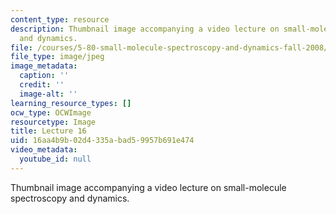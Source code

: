 ```yaml
---
content_type: resource
description: Thumbnail image accompanying a video lecture on small-molecule spectroscopy
  and dynamics.
file: /courses/5-80-small-molecule-spectroscopy-and-dynamics-fall-2008/16aa4b9b02d4335abad59957b691e474_mit5_80f08lec16_th.jpg
file_type: image/jpeg
image_metadata:
  caption: ''
  credit: ''
  image-alt: ''
learning_resource_types: []
ocw_type: OCWImage
resourcetype: Image
title: Lecture 16
uid: 16aa4b9b-02d4-335a-bad5-9957b691e474
video_metadata:
  youtube_id: null
---
```

Thumbnail image accompanying a video lecture on small-molecule spectroscopy and dynamics.

